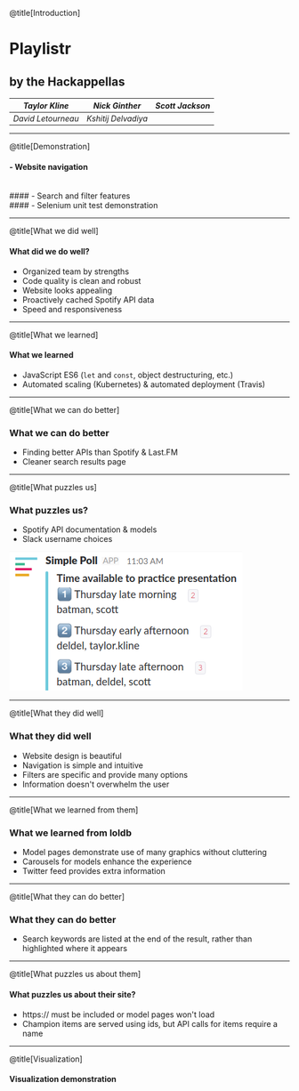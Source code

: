 @title[Introduction]

# <span class='gold'> Playlistr </span>

## by the Hackappellas

|  *Taylor Kline*  |   *Nick Ginther*  | *Scott Jackson* |
|:---------------:|:------------------:|:---------------:|
| *David Letourneau* | *Kshitij Delvadiya* |

---

@title[Demonstration]

#### - Website navigation
<br>
#### - Search and filter features
<br> 
#### - Selenium unit test demonstration
<br>

---

@title[What we did well]

#### What did we do well?

- Organized team by strengths
- Code quality is clean and robust
- Website looks appealing
- Proactively cached Spotify API data
- Speed and responsiveness

---

@title[What we learned]

#### What we learned

- JavaScript ES6 (`let` and `const`, object destructuring, etc.)
- Automated scaling (Kubernetes) & automated deployment (Travis)

---

@title[What we can do better]

### What we can do better

- Finding better APIs than Spotify & Last.FM
- Cleaner search results page

---

@title[What puzzles us]

### What puzzles us?

- Spotify API documentation & models
- Slack username choices

![slack](pitch/slack.png)

---

@title[What they did well]

### What they did well

- Website design is beautiful
- Navigation is simple and intuitive
- Filters are specific and provide many options
- Information doesn't overwhelm the user

---

@title[What we learned from them]

### What we learned from loldb

- Model pages demonstrate use of many graphics without cluttering
- Carousels for models enhance the experience
- Twitter feed provides extra information

---

@title[What they can do better]

### What they can do better

- Search keywords are listed at the end of the result, rather than highlighted where it appears

---

@title[What puzzles us about them]

#### What puzzles us about their site?

- https:// must be included or model pages won't load
- Champion items are served using ids, but API calls for items require a name

---

@title[Visualization]

#### Visualization demonstration